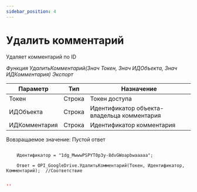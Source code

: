 ```yaml
---
sidebar_position: 4
---
```


# Удалить комментарий
Удаляет комментарий по ID

*Функция УдалитьКомментарий(Знач Токен, Знач ИДОбъекта, Знач ИДКомментария) Экспорт*

  | Параметр | Тип | Назначение |
  |-|-|-|
  | Токен | Строка | Токен доступа |
  | ИДОбъекта | Строка | Идентификатор объекта-владельца комментария |
  | ИДКомментария | Строка | Идентификатор комментария |
  
  Вовзращаемое значение: Пустой ответ

```bsl title="Пример кода"
			
    Идентификатор = "1dg_MwwwPSPYT0p3y-8dvGWoapbwaaaaa"; 

    Ответ = OPI_GoogleDrive.УдалитьКомментарий(Токен, Идентификатор, Комментарий);  //Соответствие

```


```json title="Результат"

''

```
